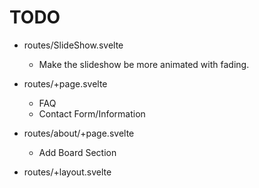 # TODO

- routes/SlideShow.svelte

  - Make the slideshow be more animated with fading.

- routes/+page.svelte

  - FAQ
  - Contact Form/Information

- routes/about/+page.svelte

  - Add Board Section

- routes/+layout.svelte
